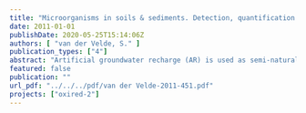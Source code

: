 ```yaml
---
title: "Microorganisms in soils & sediments. Detection, quantification and activity. Deliverable 2.2"
date: 2011-01-01
publishDate: 2020-05-25T15:14:06Z
authors: [ "van der Velde, S." ]
publication_types: ["4"]
abstract: "Artificial groundwater recharge (AR) is used as semi-natural pre-treatment for drinking water production in Berlin and many other sites world-wide. Earlier research has focussed on the degradation of organic substances in these recharge systems (NASRI final reports 1 – 6), and has improved our knowledge of AR in the specific sites in Berlin. Nevertheless, a process understanding which might enable a transfer to other sites and boundary conditions is still lacking. Since biodegradation – which is assumed to be the main removal process of organic compounds – depends on the presence and activity of microorganisms, characterisation experiments with respect to biological activity will help to interpret results from soil column experiments simulating AR. In this stage of the OXIRED project, it will be of interest to link biological activity to degradation patterns in soil columns. Therefore, the following questions related to microorganisms could be necessary to answer: 1) How many are there? 2) How active are they? 3) Who is living there? A review of published literature yielded that in general, soils and sediments contain great numbers of microorganisms. Whereas in surface soils concentrations of culturable microorganisms can be found in the range of 108 per gram of dry soil, the number of culturable organisms in the subsurface are dependent on depth and are generally lower. In order to analyse them, adapted sampling methods and a sound sampling strategy are necessary for a reliable overview of microbial life. Another important aspect of microbial investigations is the detachment of organisms from biofilms for which enzymatic based methods have proven to be very useful. Different microbiological and biomolecular methods were described and assessed with respect to their suitability: 1) Cultivation: Since less than 1% of the microorganisms in natural environments can be cultured they will not be useful when one aims to get more insight into the microbial community. 2) Nucleic acid based techniques: Whereas DNA based primers can be used to detect specific species, general primers can be used to get a broad overview of the microbial life within a sample. Furthermore, active organisms can be detected by the use of RNA based primers. 3) Physiological technique: Microbial activity can be estimated indirectly based on AOC or BDOC measurements. To assess the micro-organisms present in soil columns and their activity the following methods are recommended: (i) Substrate degradation assessments by BDOC (or AOC) measurements (normally done in column studies) (ii) Direct counts (DAPI/ Acridine Orange) of direct extracted organisms and organisms present on buried slides. (iii) DGGE with universal primers (iv) qPCR (v) Direct counts with LIFE/DEAD staining and (vi) CTC redox dye o Clone libraries constructed from DGGE bands In addition to an extensive literature database of references for further details the results are summarized in a table with an overview of methods for detection, quantification and activity assessments of microbial communities in soils and sediments."
featured: false
publication: ""
url_pdf: "../../../pdf/van der Velde-2011-451.pdf"
projects: ["oxired-2"]
---
```


